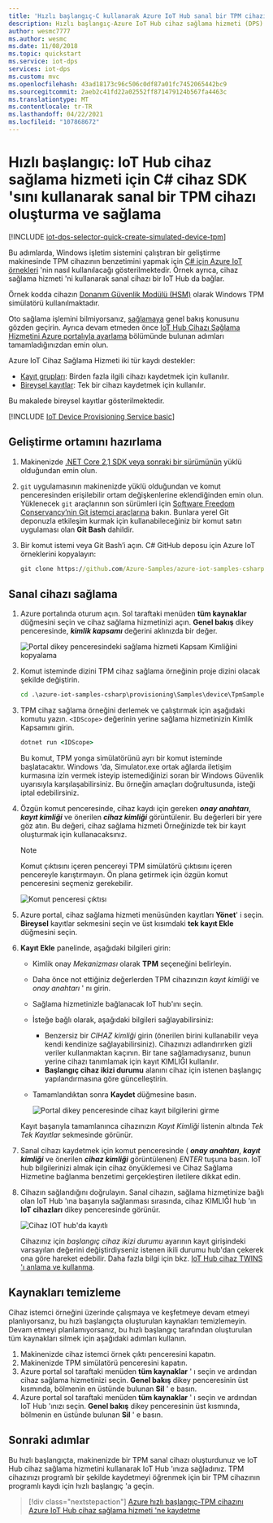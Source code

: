 ```yaml
---
title: 'Hızlı başlangıç-C kullanarak Azure IoT Hub sanal bir TPM cihazı sağlama #'
description: Hızlı başlangıç-Azure IoT Hub cihaz sağlama hizmeti (DPS) için C# cihaz SDK 'sını kullanarak sanal bir TPM cihazı oluşturun ve sağlayın. Bu hızlı başlangıçta bireysel kayıtlar kullanılmaktadır.
author: wesmc7777
ms.author: wesmc
ms.date: 11/08/2018
ms.topic: quickstart
ms.service: iot-dps
services: iot-dps
ms.custom: mvc
ms.openlocfilehash: 43ad18173c96c506c0df87a01fc7452065442bc9
ms.sourcegitcommit: 2aeb2c41fd22a02552ff871479124b567fa4463c
ms.translationtype: MT
ms.contentlocale: tr-TR
ms.lasthandoff: 04/22/2021
ms.locfileid: "107868672"
---
```

# <a name="quickstart-create-and-provision-a-simulated-tpm-device-using-c-device-sdk-for-iot-hub-device-provisioning-service"></a>Hızlı başlangıç: IoT Hub cihaz sağlama hizmeti için C# cihaz SDK 'sını kullanarak sanal bir TPM cihazı oluşturma ve sağlama

[!INCLUDE [iot-dps-selector-quick-create-simulated-device-tpm](../../includes/iot-dps-selector-quick-create-simulated-device-tpm.md)]

Bu adımlarda, Windows işletim sistemini çalıştıran bir geliştirme makinesinde TPM cihazının benzetimini yapmak için [C# için Azure IoT örnekleri](https://github.com/Azure-Samples/azure-iot-samples-csharp) 'nin nasıl kullanılacağı gösterilmektedir. Örnek ayrıca, cihaz sağlama hizmeti 'ni kullanarak sanal cihazı bir IoT Hub da bağlar. 

Örnek kodda cihazın [Donanım Güvenlik Modülü (HSM)](https://azure.microsoft.com/blog/azure-iot-supports-new-security-hardware-to-strengthen-iot-security/) olarak Windows TPM simülatörü kullanılmaktadır. 

Oto sağlama işlemini bilmiyorsanız, [sağlamaya](about-iot-dps.md#provisioning-process) genel bakış konusunu gözden geçirin. Ayrıca devam etmeden önce [IoT Hub Cihazı Sağlama Hizmetini Azure portalıyla ayarlama](./quick-setup-auto-provision.md) bölümünde bulunan adımları tamamladığınızdan emin olun. 

Azure IoT Cihaz Sağlama Hizmeti iki tür kaydı destekler:

- [Kayıt grupları](concepts-service.md#enrollment-group): Birden fazla ilgili cihazı kaydetmek için kullanılır.
- [Bireysel kayıtlar](concepts-service.md#individual-enrollment): Tek bir cihazı kaydetmek için kullanılır.

Bu makalede bireysel kayıtlar gösterilmektedir.

[!INCLUDE [IoT Device Provisioning Service basic](../../includes/iot-dps-basic.md)]

<a id="setupdevbox"></a>
## <a name="prepare-the-development-environment"></a>Geliştirme ortamını hazırlama 

1. Makinenizde [.NET Core 2,1 SDK veya sonraki bir sürümünün](https://dotnet.microsoft.com/download) yüklü olduğundan emin olun. 

1. `git` uygulamasının makinenizde yüklü olduğundan ve komut penceresinden erişilebilir ortam değişkenlerine eklendiğinden emin olun. Yüklenecek `git` araçlarının son sürümleri için [Software Freedom Conservancy’nin Git istemci araçlarına](https://git-scm.com/download/) bakın. Bunlara yerel Git deponuzla etkileşim kurmak için kullanabileceğiniz bir komut satırı uygulaması olan **Git Bash** dahildir. 

1. Bir komut istemi veya Git Bash’i açın. C# GitHub deposu için Azure IoT örneklerini kopyalayın:

    ```cmd
    git clone https://github.com/Azure-Samples/azure-iot-samples-csharp.git
    ```

## <a name="provision-the-simulated-device"></a>Sanal cihazı sağlama

1. Azure portalında oturum açın. Sol taraftaki menüden **tüm kaynaklar** düğmesini seçin ve cihaz sağlama hizmetinizi açın. **Genel bakış** dikey penceresinde, **_kimlik kapsamı_** değerini aklınızda bir değer.

    ![Portal dikey penceresindeki sağlama hizmeti Kapsam Kimliğini kopyalama](./media/quick-create-simulated-device-tpm-csharp/copy-scope.png) 

1. Komut isteminde dizini TPM cihaz sağlama örneğinin proje dizini olacak şekilde değiştirin.

    ```cmd
    cd .\azure-iot-samples-csharp\provisioning\Samples\device\TpmSample
    ```

1. TPM cihaz sağlama örneğini derlemek ve çalıştırmak için aşağıdaki komutu yazın. `<IDScope>` değerinin yerine sağlama hizmetinizin Kimlik Kapsamını girin. 

    ```cmd
    dotnet run <IDScope>
    ```

    Bu komut, TPM yonga simülatörünü ayrı bir komut isteminde başlatacaktır. Windows 'da, Simulator.exe ortak ağlarda iletişim kurmasına izin vermek isteyip istemediğinizi soran bir Windows Güvenlik uyarısıyla karşılaşabilirsiniz. Bu örneğin amaçları doğrultusunda, isteği iptal edebilirsiniz.

1. Özgün komut penceresinde, cihaz kaydı için gereken **_onay anahtarı_**, **_kayıt kimliği_** ve önerilen **_cihaz kimliği_** görüntülenir. Bu değerleri bir yere göz atın. Bu değeri, cihaz sağlama hizmeti Örneğinizde tek bir kayıt oluşturmak için kullanacaksınız. 
   > [!NOTE]
   > Komut çıktısını içeren pencereyi TPM simülatörü çıktısını içeren pencereyle karıştırmayın. Ön plana getirmek için özgün komut penceresini seçmeniz gerekebilir.

    ![Komut penceresi çıktısı](./media/quick-create-simulated-device-tpm-csharp/output1.png) 

1. Azure portal, cihaz sağlama hizmeti menüsünden kayıtları **Yönet**' i seçin. **Bireysel** kayıtlar sekmesini seçin ve üst kısımdaki **tek kayıt Ekle** düğmesini seçin. 

1. **Kayıt Ekle** panelinde, aşağıdaki bilgileri girin:
   - Kimlik onay *Mekanizması* olarak **TPM** seçeneğini belirleyin.
   - Daha önce not ettiğiniz değerlerden TPM cihazınızın *kayıt kimliği* ve *onay anahtarı* ' nı girin.
   - Sağlama hizmetinizle bağlanacak IoT hub'ını seçin.
   - İsteğe bağlı olarak, aşağıdaki bilgileri sağlayabilirsiniz:
       - Benzersiz bir *CIHAZ kimliği* girin (önerilen birini kullanabilir veya kendi kendinize sağlayabilirsiniz). Cihazınızı adlandırırken gizli veriler kullanmaktan kaçının. Bir tane sağlamadıysanız, bunun yerine cihazı tanımlamak için kayıt KIMLIĞI kullanılır.
       - **Başlangıç cihaz ikizi durumu** alanını cihaz için istenen başlangıç yapılandırmasına göre güncelleştirin.
   - Tamamlandıktan sonra **Kaydet** düğmesine basın. 

     ![Portal dikey penceresinde cihaz kayıt bilgilerini girme](./media/quick-create-simulated-device-tpm-csharp/enterdevice-enrollment.png)  

   Kayıt başarıyla tamamlanınca cihazınızın *Kayıt Kimliği* listenin altında *Tek Tek Kayıtlar* sekmesinde görünür. 

1. Sanal cihazı kaydetmek için komut penceresinde ( **_onay anahtarı_**, **_kayıt kimliği_** ve önerilen **_cihaz kimliği_** görüntülenen) *ENTER* tuşuna basın. IoT hub bilgilerinizi almak için cihaz önyüklemesi ve Cihaz Sağlama Hizmetine bağlanma benzetimi gerçekleştiren iletilere dikkat edin. 

1. Cihazın sağlandığını doğrulayın. Sanal cihazın, sağlama hizmetinize bağlı olan IoT Hub 'ına başarıyla sağlanması sırasında, cihaz KIMLIĞI hub 'ın **IoT cihazları** dikey penceresinde görünür. 

    ![Cihaz IOT hub'da kayıtlı](./media/quick-create-simulated-device-tpm-csharp/hub_registration.png) 

    Cihazınız için *başlangıç cihaz ikizi durumu* ayarının kayıt girişindeki varsayılan değerini değiştirdiyseniz istenen ikili durumu hub'dan çekerek ona göre hareket edebilir. Daha fazla bilgi için bkz. [IoT Hub cihaz TWINS 'ı anlama ve kullanma](../iot-hub/iot-hub-devguide-device-twins.md).

## <a name="clean-up-resources"></a>Kaynakları temizleme

Cihaz istemci örneğini üzerinde çalışmaya ve keşfetmeye devam etmeyi planlıyorsanız, bu hızlı başlangıçta oluşturulan kaynakları temizlemeyin. Devam etmeyi planlamıyorsanız, bu hızlı başlangıç tarafından oluşturulan tüm kaynakları silmek için aşağıdaki adımları kullanın.

1. Makinenizde cihaz istemci örnek çıktı penceresini kapatın.
1. Makinenizde TPM simülatörü penceresini kapatın.
1. Azure portal sol taraftaki menüden **tüm kaynaklar** ' ı seçin ve ardından cihaz sağlama hizmetinizi seçin. **Genel bakış** dikey penceresinin üst kısmında, bölmenin en üstünde bulunan **Sil** ' e basın.  
1. Azure portal sol taraftaki menüden **tüm kaynaklar** ' ı seçin ve ardından IoT Hub 'ınızı seçin. **Genel bakış** dikey penceresinin üst kısmında, bölmenin en üstünde bulunan **Sil** ' e basın.  

## <a name="next-steps"></a>Sonraki adımlar

Bu hızlı başlangıçta, makinenizde bir TPM sanal cihazı oluşturdunuz ve IoT Hub cihaz sağlama hizmetini kullanarak IoT Hub 'ınıza sağladınız. TPM cihazınızı programlı bir şekilde kaydetmeyi öğrenmek için bir TPM cihazının programlı kaydı için hızlı başlangıç 'a geçin. 

> [!div class="nextstepaction"]
> [Azure hızlı başlangıç-TPM cihazını Azure IoT Hub cihaz sağlama hizmeti 'ne kaydetme](quick-enroll-device-tpm-csharp.md)
